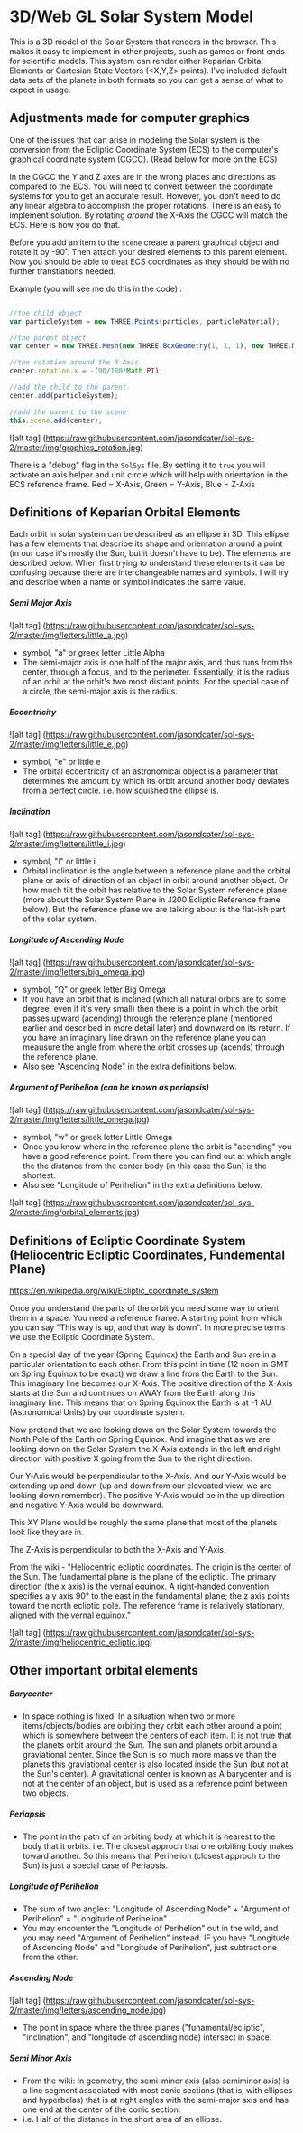 # 3D/Web GL Solar System Model

This is a 3D model of the Solar System that renders in the browser. This makes it easy to implement in other projects, such as games or front ends for scientific models. This system can render either Keparian Orbital Elements or Cartesian State Vectors (<X,Y,Z> points). I've included default data sets of the planets in both formats so you can get a sense of what to expect in usage.

## Adjustments made for computer graphics

One of the issues that can arise in modeling the Solar system is the conversion from the Ecliptic Coordinate System (ECS) to the computer's graphical coordinate system (CGCC). (Read below for more on the ECS)

In the CGCC the Y and Z axes are in the wrong places and directions as compared to the ECS. You will need to convert between the coordinate systems for you to get an accurate result. However, you don't need to do any linear algebra to accomplish the proper rotations. There is an easy to implement solution. By rotating _around_ the X-Axis the CGCC will match the ECS. Here is how you do that.

Before you add an item to the `scene` create a parent graphical object and rotate it by -90˚. Then attach your desired elements to this parent element. Now you should be able to treat ECS coordinates as they should be with no further transtlations needed. 

Example (you will see me do this in the code) :
```javascript

//the child object
var particleSystem = new THREE.Points(particles, particleMaterial); 

//the parent object
var center = new THREE.Mesh(new THREE.BoxGeometry(1, 1, 1), new THREE.MeshBasicMaterial({color: 0xffff00}));

//the rotation around the X-Axis
center.rotation.x = -(90/180*Math.PI);

//add the child to the parent
center.add(particleSystem);

//add the parent to the scene
this.scene.add(center);

```
![alt tag] (https://raw.githubusercontent.com/jasondcater/sol-sys-2/master/img/graphics_rotation.jpg)

There is a "debug" flag in the `SolSys` file. By setting it to `true` you will activate an axis helper and unit circle which will help with orientation in the ECS reference frame. Red = X-Axis, Green = Y-Axis, Blue = Z-Axis

## Definitions of Keparian Orbital Elements

Each orbit in solar system can be described as an ellipse in 3D. This ellipse has a few elements that describe its shape and orientation around a point (in our case it's mostly the Sun, but it doesn't have to be). The elements are described below. When first trying to understand these elements it can be confusing because there are interchangeable names and symbols. I will try and describe when a name or symbol indicates the same value.

##### Semi Major Axis
![alt tag] (https://raw.githubusercontent.com/jasondcater/sol-sys-2/master/img/letters/little_a.jpg)
  * symbol, "a" or greek letter Little Alpha 
  * The semi-major axis is one half of the major axis, and thus runs from the center, through a focus, and to the perimeter. Essentially, it is the radius of an orbit at the orbit's two most distant points. For the special case of a circle, the semi-major axis is the radius.

##### Eccentricity
![alt tag] (https://raw.githubusercontent.com/jasondcater/sol-sys-2/master/img/letters/little_e.jpg)
  * symbol, "e" or little e
  * The orbital eccentricity of an astronomical object is a parameter that determines the amount by which its orbit around another body deviates from a perfect circle. i.e. how squished the ellipse is.

##### Inclination
![alt tag] (https://raw.githubusercontent.com/jasondcater/sol-sys-2/master/img/letters/little_i.jpg)
 * symbol, "i" or little i
 * Orbital inclination is the angle between a reference plane and the orbital plane or axis of direction of an object in orbit around another object. Or how much tilt the orbit has relative to the Solar System reference plane (more about the Solar System Plane in J200 Ecliptic Reference frame below). But the reference plane we are talking about is the flat-ish part of the solar system.

##### Longitude of Ascending Node
![alt tag] (https://raw.githubusercontent.com/jasondcater/sol-sys-2/master/img/letters/big_omega.jpg)
 * symbol, "Ω" or greek letter Big Omega
 * If you have an orbit that is inclined (which all natural orbits are to some degree, even if it's very small) then there is a point in which the orbit passes upward (acending) through the reference plane (mentioned earlier and described in more detail later) and downward on its return. If you have an imaginary line drawn on the reference plane you can meausure the angle from where the orbit crosses up (acends) through the reference plane.
 * Also see "Ascending Node" in the extra definitions below.

##### Argument of Perihelion (can be known as periapsis)
![alt tag] (https://raw.githubusercontent.com/jasondcater/sol-sys-2/master/img/letters/little_omega.jpg)
  * symbol, "w" or greek letter Little Omega
  * Once you know where in the reference plane the orbit is "acending" you have a good reference point. From there you can find out at which angle the the distance from the center body (in this case the Sun) is the shortest.
  * Also see "Longitude of Perihelion" in the extra definitions below.

![alt tag] (https://raw.githubusercontent.com/jasondcater/sol-sys-2/master/img/orbital_elements.jpg)

## Definitions of Ecliptic Coordinate System (Heliocentric Ecliptic Coordinates, Fundemental Plane)
https://en.wikipedia.org/wiki/Ecliptic_coordinate_system

Once you understand the parts of the orbit you need some way to orient them in a space. You need a reference frame. A starting point from which you can say "This way is up, and that way is down". In more precise terms we use the Ecliptic Coordinate System. 

On a special day of the year (Spring Equinox) the Earth and Sun are in a particular orientation to each other. 
From this point in time (12 noon in GMT on Spring Equinox to be exact) we draw a line from the Earth to the Sun.
This imaginary line becomes our X-Axis. The positive direction of the X-Axis starts at the Sun and continues on AWAY from the Earth along this imaginary line. This means that on Spring Equinox the Earth is at -1 AU (Astronomical Units) by our coordinate system. 

Now pretend that we are looking down on the Solar System towards the North Pole of the Earth on Spring Equinox. 
And imagine that as we are looking down on the Solar System the X-Axis extends in the left and right direction with positive X going from the Sun to the right direction.

Our Y-Axis would be perpendicular to the X-Axis. And our Y-Axis would be extending up and down (up and down from our eleveated view, we are looking down remember). The positive Y-Axis would be in the up direction and negative Y-Axis would be downward.

This XY Plane would be roughly the same plane that most of the planets look like they are in.

The Z-Axis is perpendicular to both the X-Axis and Y-Axis.

From the wiki - "Heliocentric ecliptic coordinates. The origin is the center of the Sun. The fundamental plane is the plane of the ecliptic. The primary direction (the x axis) is the vernal equinox. A right-handed convention specifies a y axis 90° to the east in the fundamental plane; the z axis points toward the north ecliptic pole. The reference frame is relatively stationary, aligned with the vernal equinox."

![alt tag] (https://raw.githubusercontent.com/jasondcater/sol-sys-2/master/img/heliocentric_ecliptic.jpg)

## Other important orbital elements

##### Barycenter
  * In space nothing is fixed. In a situation when two or more items/objects/bodies are orbiting they orbit each other around a point which is somewhere between the centers of each item. It is not true that the planets orbit around the Sun. The sun and planets orbit around a graviational center. Since the Sun is so much more massive than the planets this graviational center is also located inside the Sun (but not at the Sun's center). A gravitational center is known as A barycenter and is not at the center of an object, but is used as a reference point between two objects.

##### Periapsis
  * The point in the path of an orbiting body at which it is nearest to the body that it orbits. i.e. The closest approch that one orbiting body makes toward another. So this means that Perihelion (closest approch to the Sun) is just a special case of Periapsis.

##### Longitude of Perihelion
  * The sum of two angles: "Longitude of Ascending Node" + "Argument of Perihelion" = "Longitude of Perihelion"
  * You may encounter the "Longitude of Perihelion" out in the wild, and you may need "Argument of Perihelion" instead. IF you have "Longitude of Ascending Node" and "Longitude of Perihelion", just subtract one from the other.

##### Ascending Node
![alt tag] (https://raw.githubusercontent.com/jasondcater/sol-sys-2/master/img/letters/ascending_node.jpg)
  * The point in space where the three planes ("funamental/ecliptic", "inclination", and "longitude of ascending node) intersect in space.

##### Semi Minor Axis
  * From the wiki: In geometry, the semi-minor axis (also semiminor axis) is a line segment associated with most conic sections (that is, with ellipses and hyperbolas) that is at right angles with the semi-major axis and has one end at the center of the conic section.
  * i.e. Half of the distance in the short area of an ellipse.
